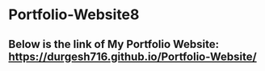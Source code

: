 # Portfolio-Website8

## Below is the link of My Portfolio Website: https://durgesh716.github.io/Portfolio-Website/


